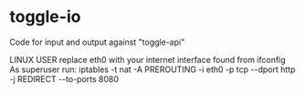 # toggle-io
Code for input and output against "toggle-api"


LINUX USER replace eth0 with your internet interface found from ifconfig
As superuser run:
iptables -t nat -A PREROUTING -i eth0 -p tcp --dport http -j REDIRECT --to-ports 8080


